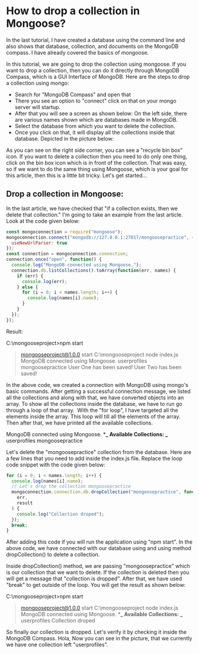 # How to drop a collection in Mongoose?

In the last tutorial, I have created a database using the command line and also shows that database, collection, and documents on the MongoDB compass. I have already covered the basics of mongoose.

In this tutorial, we are going to drop the collection using mongoose. If you want to drop a collection, then you can do it directly through MongoDB Compass, which is a GUI Interface of MongoDB. Here are the steps to drop a collection using mongo:

- Search for "MongoDB Compass" and open that
- There you see an option to "connect" click on that on your mongo server will startup.
- After that you will see a screen as shown below: On the left side, there are various names shown which are databases made in MongoDB.
- Select the database from which you want to delete the collection.
- Once you click on that, it will display all the collections inside that database. Depicted in the picture below:

As you can see on the right side corner, you can see a "recycle bin box" icon. If you want to delete a collection then you need to do only one thing, click on the bin box icon which is in front of the collection.
That was easy, so if we want to do the same thing using Mongoose, which is your goal for this article, then this is a little bit tricky.
Let's get started…

## Drop a collection in Mongoose:

In the last article, we have checked that "if a collection exists, then we delete that collection."
I'm going to take an example from the last article. Look at the code given below:

```js
const mongoconnection = require("mongoose");
mongoconnection.connect("mongodb://127.0.0.1:27017/mongoosepractice", {
  useNewUrlParser: true
});
const connection = mongoconnection.connection;
connection.once("open", function() {
  console.log("MongoDB connected using Mongoose.");
  connection.db.listCollections().toArray(function(err, names) {
    if (err) {
      console.log(err);
    } else {
      for (i = 0; i < names.length; i++) {
        console.log(names[i].name);
      }
    }
  });
});
```

Result:

C:\mongooseproject>npm start

> mongooseproject@1.0.0 start C:\mongooseproject
> node index.js
> MongoDB connected using Mongoose.
> userprofiles
> mongoosepractice
> User One has been saved!
> User Two has been saved!

In the above code, we created a connection with MongoDB using mongo's basic commands.
After getting a successful connection message, we listed all the collections and along with that, we have converted objects into an array.
To show all the collections inside the database, we have to run go through a loop of that array. 
With the "for loop", I have targeted all the elements inside the array. This loop will till all the elements of the array.
Then after that, we have printed all the available collections.

MongoDB connected using Mongoose. \***_ Available Collections: _**
userprofiles
mongoosepractice

Let's delete the "mongoosepractice" collection from the database. Here are a few lines that you need to add inside the index.js file.
Replace the loop code snippet with the code given below:

```js
for (i = 0; i < names.length; i++) {
  console.log(names[i].name);
  // Let's drop the collection mongoosepractice
  mongoconnection.connection.db.dropCollection("mongoosepractice", function(
    err,
    result
  ) {
    console.log("Collection droped");
  });
  break;
}
```

After adding this code if you will run the application using "npm start". In the above code, we have connected with our database using and using method dropCollection() to delete a collection.

Inside dropCollection() method, we are passing "mongoosepractice" which is our collection that we want to delete. If the collection is deleted then you will get a message that "collection is dropped". After that, we have used "break" to get outside of the loop.
You will get the result as shown below:

C:\mongooseproject>npm start

> mongooseproject@1.0.0 start C:\mongooseproject
> node index.js
> MongoDB connected using Mongoose. \***_ Available Collections: _**
> userprofiles
> Collection droped

So finally our collection is dropped. Let's verify it by checking it inside the MongoDB Compass.
Hola, Now you can see in the picture, that we currently we have one collection left "userprofiles".
